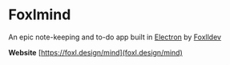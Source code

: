 # Foxlmind
An epic note-keeping and to-do app built in <a href="https://electron.io">Electron</a> by <a href="https://github.com/foxlldev">Foxlldev</a>

<strong>Website</strong> [https://foxl.design/mind](foxl.design/mind)
